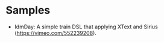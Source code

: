 # Samples
* IdmDay: A simple train DSL that applying XText and Sirius (https://vimeo.com/552239208).
